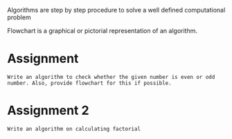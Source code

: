 Algorithms are step by step procedure to solve a well defined computational problem

Flowchart is a graphical or pictorial representation of an algorithm.

# Assignment
    Write an algorithm to check whether the given number is even or odd number. Also, provide flowchart for this if possible.

# Assignment 2
    Write an algorithm on calculating factorial